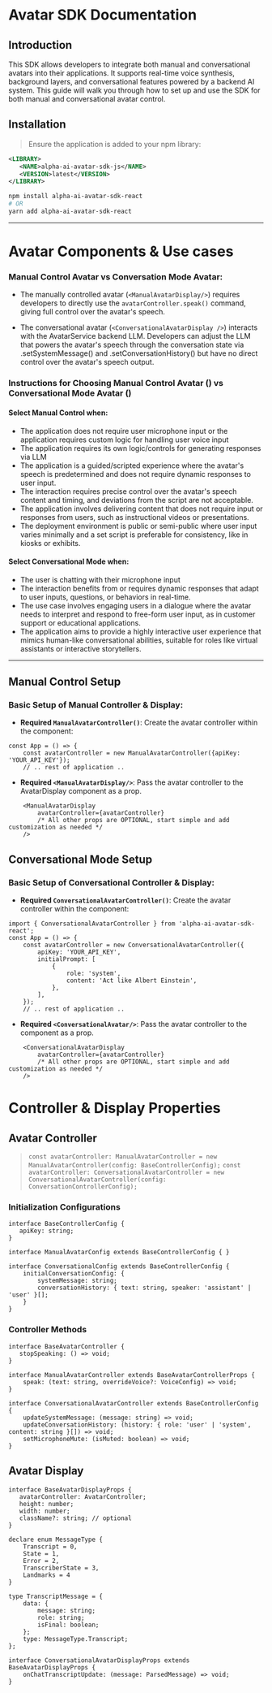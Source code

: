 # Avatar SDK Documentation

## Introduction

This SDK allows developers to integrate both manual and conversational avatars into their applications. It supports real-time voice synthesis, background layers, and conversational features powered by a backend AI system. This guide will walk you through how to set up and use the SDK for both manual and conversational avatar control.

## Installation
> Ensure the application is added to your npm library:
```xml
<LIBRARY>
   <NAME>alpha-ai-avatar-sdk-js</NAME>
   <VERSION>latest</VERSION>
</LIBRARY>
```

```bash
npm install alpha-ai-avatar-sdk-react
# OR
yarn add alpha-ai-avatar-sdk-react
```

---

# Avatar Components & Use cases 

### Manual Control Avatar vs Conversation Mode Avatar: 
- The manually controlled avatar (`<ManualAvatarDisplay/>`) requires developers to directly use the `avatarController.speak()` command, giving full control over the avatar's speech.

- The conversational avatar (`<ConversationalAvatarDisplay />`) interacts with the AvatarService backend LLM. Developers can adjust the LLM that powers the avatar's speech through the conversation state via .setSystemMessage() and .setConversationHistory() but have no direct control over the avatar's speech output.

### Instructions for Choosing Manual Control Avatar (<ManualAvatarDisplay/>) vs Conversational Mode Avatar (<ConversationalAvatarDisplay />)
#### **Select Manual Control when:**
- The application does not require user microphone input or the application requires custom logic for handling user voice input
- The application requires its own logic/controls for generating responses via LLM
- The application is a guided/scripted experience where the avatar's speech is predetermined and does not require dynamic responses to user input.
- The interaction requires precise control over the avatar's speech content and timing, and deviations from the script are not acceptable.
- The application involves delivering content that does not require input or responses from users, such as instructional videos or presentations.
- The deployment environment is public or semi-public where user input varies minimally and a set script is preferable for consistency, like in kiosks or exhibits.

#### **Select Conversational Mode when:**
- The user is chatting with their microphone input
- The interaction benefits from or requires dynamic responses that adapt to user inputs, questions, or behaviors in real-time.
- The use case involves engaging users in a dialogue where the avatar needs to interpret and respond to free-form user input, as in customer support or educational applications.
- The application aims to provide a highly interactive user experience that mimics human-like conversational abilities, suitable for roles like virtual assistants or interactive storytellers.

---

## Manual Control Setup

### Basic Setup of Manual Controller & Display:
- **Required `ManualAvatarController()`**: Create the avatar controller within the component: 
```tsx
const App = () => {
    const avatarController = new ManualAvatarController({apiKey: 'YOUR_API_KEY'});
    // .. rest of application ..
```
 
- **Required `<ManualAvatarDisplay/>`**: Pass the avatar controller to the AvatarDisplay component as a prop.
```tsx
    <ManualAvatarDisplay
        avatarController={avatarController}
        /* All other props are OPTIONAL, start simple and add customization as needed */
    />
```


## Conversational Mode Setup

### Basic Setup of Conversational Controller & Display:
- **Required `ConversationalAvatarController()`**: Create the avatar controller within the component: 
```tsx
import { ConversationalAvatarController } from 'alpha-ai-avatar-sdk-react';
const App = () => {
    const avatarController = new ConversationalAvatarController({
        apiKey: 'YOUR_API_KEY',
        initialPrompt: [
            {
                role: 'system',
                content: 'Act like Albert Einstein',
            },
        ],
    });
    // .. rest of application ..
```
 
- **Required `<ConversationalAvatar/>`**: Pass the avatar controller to the <ConversationalAvatar /> component as a prop.
```tsx
    <ConversationalAvatarDisplay
        avatarController={avatarController}
        /* All other props are OPTIONAL, start simple and add customization as needed */
    />
```

# Controller & Display Properties

## Avatar Controller 
> `const avatarController: ManualAvatarController = new ManualAvatarController(config: BaseControllerConfig);`
> `const avatarController: ConversationalAvatarController = new ConversationalAvatarController(config: ConversationControllerConfig);`

### Initialization Configurations

```tsx
interface BaseControllerConfig {
   apiKey: string;
}

interface ManualAvatarConfig extends BaseControllerConfig { }

interface ConversationalConfig extends BaseControllerConfig {
    initialConversationConfig: { 
        systemMessage: string;
        conversationHistory: { text: string, speaker: 'assistant' | 'user' }[];
    }
}

```
### Controller Methods
```tsx
interface BaseAvatarController {
   stopSpeaking: () => void;
}

interface ManualAvatarController extends BaseAvatarControllerProps {
    speak: (text: string, overrideVoice?: VoiceConfig) => void;
}

interface ConversationalAvatarController extends BaseControllerConfig {
    updateSystemMessage: (message: string) => void;
    updateConversationHistory: (history: { role: 'user' | 'system', content: string }[]) => void;
    setMicrophoneMute: (isMuted: boolean) => void;
}
```

## Avatar Display
```tsx
interface BaseAvatarDisplayProps {
   avatarController: AvatarController;
   height: number;
   width: number;
   className?: string; // optional
}

declare enum MessageType {
    Transcript = 0,
    State = 1,
    Error = 2,
    TranscriberState = 3,
    Landmarks = 4
}

type TranscriptMessage = {
    data: {
        message: string;
        role: string;
        isFinal: boolean;
    };
    type: MessageType.Transcript;
};

interface ConversationalAvatarDisplayProps extends BaseAvatarDisplayProps {
    onChatTranscriptUpdate: (message: ParsedMessage) => void;
}

```